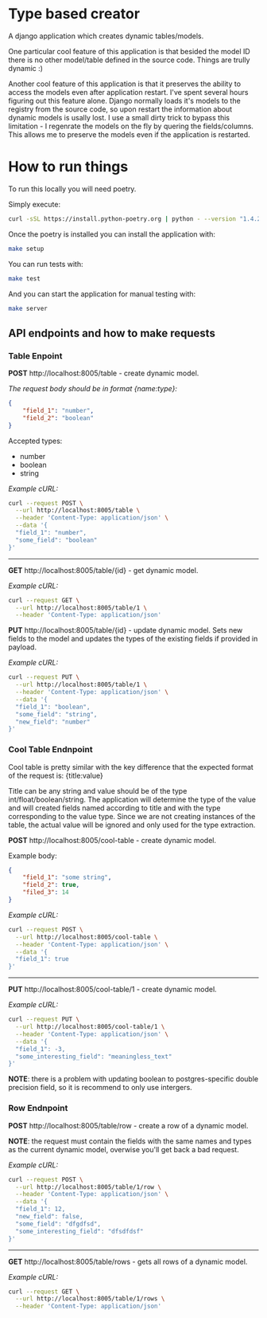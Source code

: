 # Type based creator

A django application which creates dynamic tables/models.

One particular cool feature of this application is that besided the model ID there is no other model/table defined in the source code. Things are trully dynamic :)

Another cool feature of this application is that it preserves the ability to access the models even after application restart. I've spent several hours figuring out this feature alone. Django normally loads it's models to the registry from the source code, so upon restart the information about dynamic models is usally lost. I use a small dirty trick to bypass this limitation - I regenrate the models on the fly by quering the fields/columns. This allows me to preserve the models even if the application is restarted.

# How to run things

To run this locally you will need poetry. 

Simply execute:
```bash
curl -sSL https://install.python-poetry.org | python - --version "1.4.2"
```
Once the poetry is installed you can install the application with:
```bash
make setup
```

You can run tests with:
```bash
make test
```

And you can start the application for manual testing with:
```bash
make server
```

## API endpoints and how to make requests
### Table Enpoint

**POST** http://localhost:8005/table - create dynamic model.



*The request body should be in format {name:type}:*

```json
{
    "field_1": "number",
    "field_2": "boolean"
}
```
Accepted types: 
 - number
 - boolean
 - string

*Example cURL:*

```bash
curl --request POST \
  --url http://localhost:8005/table \
  --header 'Content-Type: application/json' \
  --data '{
  "field_1": "number",
  "some_field": "boolean"
}'
```

---
**GET** http://localhost:8005/table/{id} - get dynamic model.

*Example cURL:*

```bash
curl --request GET \
  --url http://localhost:8005/table/1 \
  --header 'Content-Type: application/json'
```

**PUT** http://localhost:8005/table/{id} - update dynamic model. Sets new fields to the model and updates the types of the existing fields if provided in payload.

*Example cURL:*

```bash
curl --request PUT \
  --url http://localhost:8005/table/1 \
  --header 'Content-Type: application/json' \
  --data '{
  "field_1": "boolean",
  "some_field": "string",
  "new_field": "number"
}'
```

### Cool Table Endnpoint
Cool table is pretty similar with the key difference that the expected format of the request is: {title:value}

Title can be any string and value should be of the type int/float/boolean/string. The application will determine the type of the value and will created fields named according to title and with the type corresponding to the value type. Since we are not creating instances of the table, the actual value will be ignored and only used for the type extraction.

**POST** http://localhost:8005/cool-table - create dynamic model.

Example body:
```json
{
    "field_1": "some string",
    "field_2": true,
    "filed_3": 14
}
```

*Example cURL:*

```bash
curl --request POST \
  --url http://localhost:8005/cool-table \
  --header 'Content-Type: application/json' \
  --data '{
  "field_1": true
}'
```

---

**PUT** http://localhost:8005/cool-table/1 - create dynamic model.

*Example cURL:*

```bash
curl --request PUT \
  --url http://localhost:8005/cool-table/1 \
  --header 'Content-Type: application/json' \
  --data '{
  "field_1": -3,
  "some_interesting_field": "meaningless_text"
}'
```

**NOTE**: there is a problem with updating boolean to postgres-specific double precision field, so it is recommend to only use intergers.

### Row Endnpoint

**POST** http://localhost:8005/table/row - create a row of a dynamic model.

**NOTE**: the request must contain the fields with the same names and types as the current dynamic model, overwise you'll get back a bad request.

*Example cURL:*

```bash
curl --request POST \
  --url http://localhost:8005/table/1/row \
  --header 'Content-Type: application/json' \
  --data '{
  "field_1": 12,
  "new_field": false,
  "some_field": "dfgdfsd",
  "some_interesting_field": "dfsdfdsf"
}'
```
---

**GET** http://localhost:8005/table/rows - gets all rows of a dynamic model.

*Example cURL:*

```bash
curl --request GET \
  --url http://localhost:8005/table/1/rows \
  --header 'Content-Type: application/json'
```
